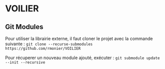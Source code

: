 # VOILIER

## Git Modules

Pour utiliser la librairie externe, il faut cloner le projet avec la commande suivante :
`git clone --recurse-submodules https://github.com/rmonier/VOILIER`

Pour récuperer un nouveau module ajouté, exécuter :
`git submodule update --init --recursive`
